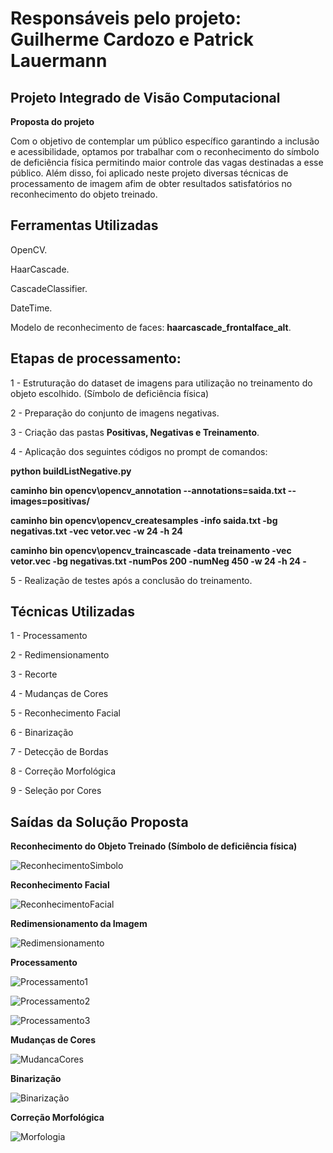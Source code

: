 # Responsáveis pelo projeto: Guilherme Cardozo e Patrick Lauermann

## Projeto Integrado de Visão Computacional 
**Proposta do projeto**

Com o objetivo de contemplar um público específico garantindo a inclusão e acessibilidade, optamos por trabalhar com o reconhecimento do símbolo de deficiência física
permitindo maior controle das vagas destinadas a esse público. Além disso, foi aplicado neste projeto diversas técnicas de processamento de imagem afim de obter resultados 
satisfatórios no reconhecimento do objeto treinado. 

## Ferramentas Utilizadas
OpenCV.

HaarCascade.

CascadeClassifier.

DateTime.

Modelo de reconhecimento de faces: **haarcascade_frontalface_alt**.

## Etapas de processamento:

1 - Estruturação do dataset de imagens para utilização no treinamento do objeto escolhido. (Símbolo de deficiência física)

2 - Preparação do conjunto de imagens negativas.

3 - Criação das pastas **Positivas, Negativas e Treinamento**.

4 - Aplicação dos seguintes códigos no prompt de comandos:

**python buildListNegative.py**

**caminho bin opencv\opencv_annotation --annotations=saida.txt --images=positivas/**

**caminho bin opencv\opencv_createsamples -info saida.txt -bg negativas.txt -vec vetor.vec -w 24 -h 24**

**caminho bin opencv\opencv_traincascade -data treinamento -vec vetor.vec -bg negativas.txt -numPos 200 -numNeg 450 -w 24 -h 24 -**

5 - Realização de testes após a conclusão do treinamento.

## Técnicas Utilizadas

1 - Processamento

2 - Redimensionamento

3 - Recorte

4 - Mudanças de Cores

5 - Reconhecimento Facial

6 - Binarização

7 - Detecção de Bordas

8 - Correção Morfológica

9 - Seleção por Cores

## Saídas da Solução Proposta

**Reconhecimento do Objeto Treinado (Símbolo de deficiência física)**

![ReconhecimentoSimbolo](https://user-images.githubusercontent.com/39313943/101228665-74008300-367b-11eb-8e8b-6257fdd2d055.png)

**Reconhecimento Facial**

![ReconhecimentoFacial](https://user-images.githubusercontent.com/39313943/101228760-d0fc3900-367b-11eb-849f-69ed3de2b672.png)

**Redimensionamento da Imagem**

![Redimensionamento](https://user-images.githubusercontent.com/39313943/101228785-e5403600-367b-11eb-8225-5bdb72bdc10f.png)

**Processamento** 

![Processamento1](https://user-images.githubusercontent.com/39313943/101228812-0dc83000-367c-11eb-8535-a07d5966306e.png)

![Processamento2](https://user-images.githubusercontent.com/39313943/101228827-1ae51f00-367c-11eb-91ab-056e2bfe1f5f.png)

![Processamento3](https://user-images.githubusercontent.com/39313943/101228800-f5f0ac00-367b-11eb-8633-3cf81b172ac0.png)

**Mudanças de Cores**

![MudancaCores](https://user-images.githubusercontent.com/39313943/101228841-2afcfe80-367c-11eb-923a-00be92346c2a.png)

**Binarização**

![Binarização](https://user-images.githubusercontent.com/39313943/101228866-41a35580-367c-11eb-867d-2904f7487244.png)

**Correção Morfológica**

![Morfologia](https://user-images.githubusercontent.com/39313943/101228881-51229e80-367c-11eb-8f39-d610719a63b9.png)
